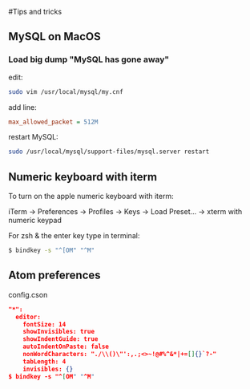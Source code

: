 #Tips and tricks

## MySQL on MacOS

### Load big dump "MySQL has gone away"

edit:
```sh
sudo vim /usr/local/mysql/my.cnf
```

add line:

```ini
max_allowed_packet = 512M
```

restart MySQL:

```sh
sudo /usr/local/mysql/support-files/mysql.server restart
```

## Numeric keyboard with iterm
To turn on the apple numeric keyboard with iterm: 

iTerm -> Preferences -> Profiles -> Keys -> Load Preset… -> xterm with numeric keypad

For zsh & the enter key type in terminal:
```sh
$ bindkey -s "^[OM" "^M"
```

## Atom preferences
config.cson

```json
"*":
  editor:
    fontSize: 14
    showInvisibles: true
    showIndentGuide: true
    autoIndentOnPaste: false
    nonWordCharacters: "./\\()\"':,.;<>~!@#%^&*|+=[]{}`?-"
    tabLength: 4
    invisibles: {}
$ bindkey -s "^[OM" "^M"
```
